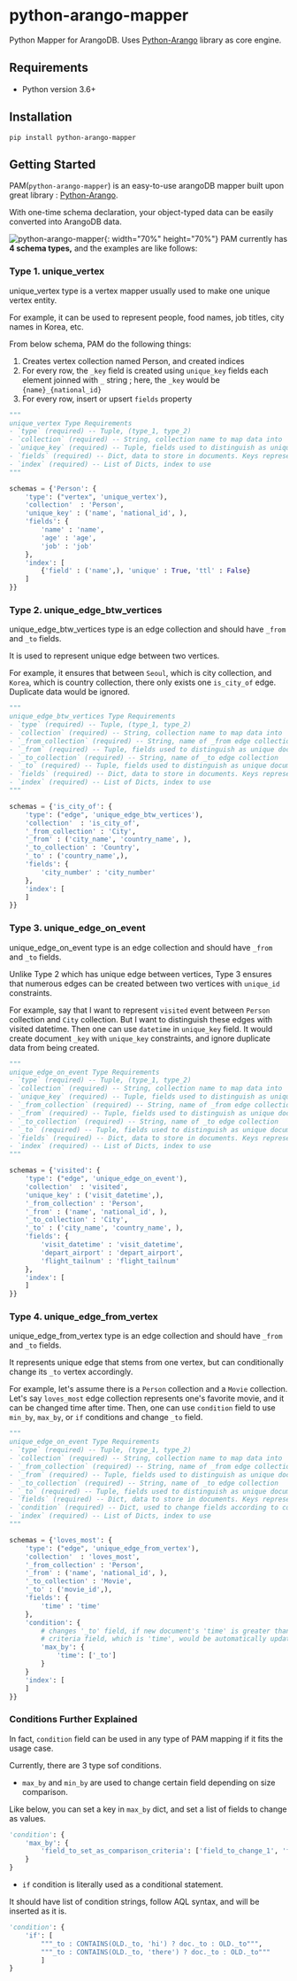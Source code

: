 # python-arango-mapper
 Python Mapper for ArangoDB. Uses [Python-Arango](https://github.com/ArangoDB-Community/python-arango/blob/main/README.md) library as core engine.


## Requirements

- Python version 3.6+

## Installation

```shell
pip install python-arango-mapper
```

## Getting Started

PAM(`python-arango-mapper`) is an easy-to-use arangoDB mapper built upon great library : [Python-Arango](https://github.com/ArangoDB-Community/python-arango/blob/main/README.md).

With one-time schema declaration, your object-typed data can be easily converted into ArangoDB data. 

![python-arango-mapper](https://github.com/ud803/udamata/blob/main/python-arango-mapper.png){: width="70%" height="70%"}
PAM currently has **4 schema types,** and the examples are like follows:


### Type 1. unique_vertex
unique_vertex type is a vertex mapper usually used to make one unique vertex entity.

For example, it can be used to represent people, food names, job titles, city names in Korea, etc.

From below schema, PAM do the following things:
1) Creates vertex collection named Person, and created indices
2) For every row, the `_key` field is created using `unique_key` fields each element joinned with `_` string ; here, the `_key` would be `{name}_{national_id}`
3) For every row, insert or upsert `fields` property

```python
"""
unique_vertex Type Requirements
- `type` (required) -- Tuple, (type_1, type_2)
- `collection` (required) -- String, collection name to map data into
- `unique_key` (required) -- Tuple, fields used to distinguish as unique document
- `fields` (required) -- Dict, data to store in documents. Keys represent names to use in ArangoDB, values represent field names to get data from 
- `index` (required) -- List of Dicts, index to use
"""

schemas = {'Person': {
    'type': ("vertex", 'unique_vertex'),
    'collection'  : 'Person',
    'unique_key' : ('name', 'national_id', ),
    'fields': {
        'name' : 'name',
        'age' : 'age',
        'job' : 'job'
    },
    'index': [
        {'field' : ('name',), 'unique' : True, 'ttl' : False}
    ]
}}
```

### Type 2. unique_edge_btw_vertices
unique_edge_btw_vertices type is an edge collection and should have `_from` and `_to` fields.

It is used to represent unique edge between two vertices. 

For example, it ensures that between `Seoul`, which is city collection, and `Korea`, which is country collection, there only exists one `is_city_of` edge. Duplicate data would be ignored.

```python
"""
unique_edge_btw_vertices Type Requirements
- `type` (required) -- Tuple, (type_1, type_2)
- `collection` (required) -- String, collection name to map data into
- `_from_collection` (required) -- String, name of _from edge collection
- `_from` (required) -- Tuple, fields used to distinguish as unique document in _from collection 
- `_to_collection` (required) -- String, name of _to edge collection
- `_to` (required) -- Tuple, fields used to distinguish as unique document in _to_ collection
- `fields` (required) -- Dict, data to store in documents. Keys represent names to use in ArangoDB, values represent field names to get data from 
- `index` (required) -- List of Dicts, index to use
"""

schemas = {'is_city_of': {
    'type': ("edge", 'unique_edge_btw_vertices'),
    'collection'  : 'is_city_of',
    '_from_collection' : 'City',
    '_from' : ('city_name', 'country_name', ),
    '_to_collection' : 'Country',
    '_to' : ('country_name',),
    'fields': {
        'city_number' : 'city_number'
    },
    'index': [
    ]
}}
```


### Type 3. unique_edge_on_event
unique_edge_on_event type is an edge collection and should have `_from` and `_to` fields.

Unlike Type 2 which has unique edge between vertices, Type 3 ensures that numerous edges can be created between two vertices with `unique_id` constraints.

For example, say that I want to represent `visited` event between `Person` collection and `City` collection. But I want to distinguish these edges with visited datetime. Then one can use `datetime` in `unique_key` field. It would create document `_key` with `unique_key` constraints, and ignore duplicate data from being created.

```python
"""
unique_edge_on_event Type Requirements
- `type` (required) -- Tuple, (type_1, type_2)
- `collection` (required) -- String, collection name to map data into
- `unique_key` (required) -- Tuple, fields used to distinguish as unique document
- `_from_collection` (required) -- String, name of _from edge collection
- `_from` (required) -- Tuple, fields used to distinguish as unique document in _from collection 
- `_to_collection` (required) -- String, name of _to edge collection
- `_to` (required) -- Tuple, fields used to distinguish as unique document in _to_ collection
- `fields` (required) -- Dict, data to store in documents. Keys represent names to use in ArangoDB, values represent field names to get data from 
- `index` (required) -- List of Dicts, index to use
"""

schemas = {'visited': {
    'type': ("edge", 'unique_edge_on_event'),
    'collection'  : 'visited',
    'unique_key' : ('visit_datetime',),
    '_from_collection' : 'Person',
    '_from' : ('name', 'national_id', ),
    '_to_collection' : 'City',
    '_to' : ('city_name', 'country_name', ),
    'fields': {
        'visit_datetime' : 'visit_datetime',
        'depart_airport' : 'depart_airport',
        'flight_tailnum' : 'flight_tailnum'
    },
    'index': [
    ]
}}
```

### Type 4. unique_edge_from_vertex
unique_edge_from_vertex type is an edge collection and should have `_from` and `_to` fields.

It represents unique edge that stems from one vertex, but can conditionally change its `_to` vertex accordingly.

For example, let's assume there is a `Person` collection and a `Movie` collection. Let's say `loves_most` edge collection represents one's favorite movie, and it can be changed time after time. Then, one can use `condition` field to use `min_by`, `max_by`, or `if` conditions and change `_to` field.  

```python
"""
unique_edge_on_event Type Requirements
- `type` (required) -- Tuple, (type_1, type_2)
- `collection` (required) -- String, collection name to map data into
- `_from_collection` (required) -- String, name of _from edge collection
- `_from` (required) -- Tuple, fields used to distinguish as unique document in _from collection 
- `_to_collection` (required) -- String, name of _to edge collection
- `_to` (required) -- Tuple, fields used to distinguish as unique document in _to_ collection
- `fields` (required) -- Dict, data to store in documents. Keys represent names to use in ArangoDB, values represent field names to get data from 
- `condition` (required) -- Dict, used to change fields according to conditions. FIELDS used in conditions MUST BE DECLARED in `fields`
- `index` (required) -- List of Dicts, index to use
"""

schemas = {'loves_most': {
    'type': ("edge", 'unique_edge_from_vertex'),
    'collection'  : 'loves_most',
    '_from_collection' : 'Person',
    '_from' : ('name', 'national_id', ),
    '_to_collection' : 'Movie',
    '_to' : ('movie_id',),
    'fields': {
        'time' : 'time'
    },
    'condition': {
        # changes '_to' field, if new document's 'time' is greater than old documents' time field.
        # criteria field, which is 'time', would be automatically updated with new data by converter
        'max_by': {
            'time': ['_to']
        }
    }
    'index': [
    ]
}}
```

### Conditions Further Explained
In fact, `condition` field can be used in any type of PAM mapping if it fits the usage case.

Currently, there are 3 type sof conditions.

- `max_by` and `min_by` are used to change certain field depending on size comparison. 

Like below, you can set a key in `max_by` dict, and set a list of fields to change as values.

```python
'condition': {
    'max_by': {
        'field_to_set_as_comparison_criteria': ['field_to_change_1', 'field_to_change_2']
    }
}
```

- `if` condition is literally used as a conditional statement.

It should have list of condition strings, follow AQL syntax, and will be inserted as it is. 

```python
'condition': {
    'if': [
        """_to : CONTAINS(OLD._to, 'hi') ? doc._to : OLD._to""",
        """_to : CONTAINS(OLD._to, 'there') ? doc._to : OLD._to"""
        ]
}
```
